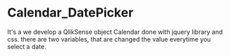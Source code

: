 # Calendar_DatePicker

It's a we develop a QlikSense object Calendar done with jquery library and css. there are two variables, that are changed the value everytime you select a date.

